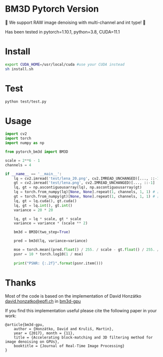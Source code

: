 BM3D Pytorch Version
========

🌟 We support RAW image denoising with multi-channel and int type! 🌟

Has been tested in pytorch=1.10.1, python=3.8, CUDA=11.1

# Install

```bash
export CUDA_HOME=/usr/local/cuda #use your CUDA instead
sh install.sh
```

# Test

```bash
python test/test.py
```

# Usage

```python
import cv2
import torch
import numpy as np

from pytorch_bm3d import BM3D

scale = 2**6 - 1 
channels = 4

if __name__ == '__main__':
    lq = cv2.imread('test/lena_20.png', cv2.IMREAD_UNCHANGED)[..., ::-1]    
    gt = cv2.imread('test/lena.png', cv2.IMREAD_UNCHANGED)[..., ::-1]
    lq, gt = np.ascontiguousarray(lq), np.ascontiguousarray(gt)
    lq = torch.from_numpy(lq)[None, None].repeat(1, channels, 1, 1) # [1, C, H, W]
    gt = torch.from_numpy(gt)[None, None].repeat(1, channels, 1, 1) # [1, C, H, W]
    lq, gt = lq.cuda(), gt.cuda()
    lq, gt = lq.int(), gt.int()
    variance = 20 * 20

    lq, gt = lq * scale, gt * scale
    variance = variance * (scale ** 2)    

    bm3d = BM3D(two_step=True)

    pred = bm3d(lq, variance=variance)

    mse = torch.mean((pred.float() / 255. / scale - gt.float() / 255. / scale) ** 2)
    psnr = 10 * torch.log10(1 / mse)
    
    print("PSNR: {:.2f}".format(psnr.item()))
```

# Thanks
Most of the code is based on the implementation of David Honzátko <david.honzatko@epfl.ch> in [bm3d-gpu](https://github.com/DawyD/bm3d-gpu)

If you find this implementation useful please cite the following paper in your work:

    @article{bm3d-gpu,
        author = {Honzátko, David and Kruliš, Martin},
        year = {2017}, month = {11},
        title = {Accelerating block-matching and 3D filtering method for image denoising on GPUs},
        booktitle = {Journal of Real-Time Image Processing}
    }
